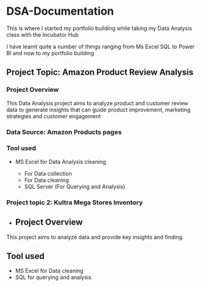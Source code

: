 # DSA-Documentation 


This is where I started my portfolio building while taking my Data Analysis class with the Incubator Hub

I have learnt quite a number of things ranging from Ms Excel SQL to Power BI and now to my portfolio building 


## Project Topic: Amazon Product Review Analysis 

### Project Overview
This Data Analysis project aims to analyze product and customer review data to generate insights that can guide product improvement, marketing strategies and customer engagement

### Data Source: Amazon Products pages

### Tool used
- MS Excel for Data Analysis cleaning
    
  - For Data collection
  - For Data cleaning
  - SQL Server (For Querying and  Analysis)


### Project topic 2: Kultra Mega Stores Inventory 

- ## Project Overview
This project aims to analyze data and provide key insights and finding.

## Tool used
- MS Excel for Data cleaning
- SQL for querying and analysis 
    

